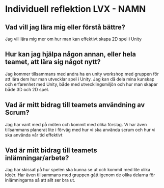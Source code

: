 # Individuell reflektion LVX - NAMN
## Vad vill jag lära mig eller förstå bättre?
Jag vill lära mig mer om hur man kan effektivt skapa 2D spel i Unity
## Hur kan jag hjälpa någon annan, eller hela teamet, att lära sig något nytt?
Jag kommer tillsammans med andra ha en unity workshop med gruppen för att lära dem hur man utvecklar spel i Unity. Jag kan då dela mina kunskap och erfarenhet med Unity, 
både med utvecklingsmiljön och hur man skapar både 3D och 2D spel.
## Vad är mitt bidrag till teamets användning av Scrum?
Jag har varit med på möten och kommit med olika förslag. Vi har även tillsammans planerat lite i förväg med hur vi ska använda scrum och hur vi ska använda vår tid
effektivt
## Vad är mitt bidrag till teamets inlämningar/arbete?
Jag har skissat på hur spelen ska kunna se ut och kommit med lite olika ideér. Har även tillsammans med gruppen gått igenom de olika delarna för
inlämningarna så att allt ser bra ut.
